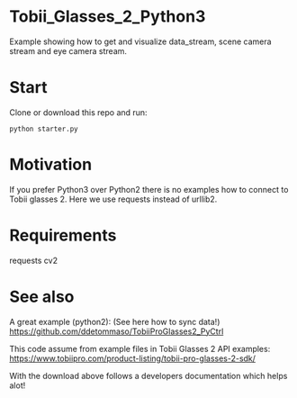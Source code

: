 # Tobii_Glasses_2_Python3
Example showing how to get and visualize data_stream, scene camera stream and eye camera stream.

# Start
Clone or download this repo and run:
```
python starter.py
```

# Motivation
If you prefer Python3 over Python2 there is no examples how to connect to Tobii glasses 2.
Here we use requests instead of urllib2.

# Requirements
requests
cv2

# See also
A great example (python2): (See here how to sync data!)
https://github.com/ddetommaso/TobiiProGlasses2_PyCtrl

This code assume from example files in Tobii Glasses 2 API examples:
https://www.tobiipro.com/product-listing/tobii-pro-glasses-2-sdk/

With the download above follows a developers documentation which helps alot!

